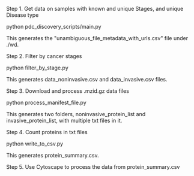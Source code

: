 Step 1. Get data on samples with  known and unique Stages, and unique Disease type

python pdc_discovery_scripts/main.py

This generates the "unambiguous_file_metadata_with_urls.csv" file under ./wd.

Step 2. Filter by cancer stages

python filter_by_stage.py

This generates data_noninvasive.csv and data_invasive.csv files.

Step 3. Download and process .mzid.gz data files

python process_manifest_file.py

This generates two folders, noninvasive_protein_list and invasive_protein_list, with multiple txt files in it.

Step 4. Count proteins in txt files

python write_to_csv.py

This generates protein_summary.csv.

Step 5. Use Cytoscape to process the data from protein_summary.csv
